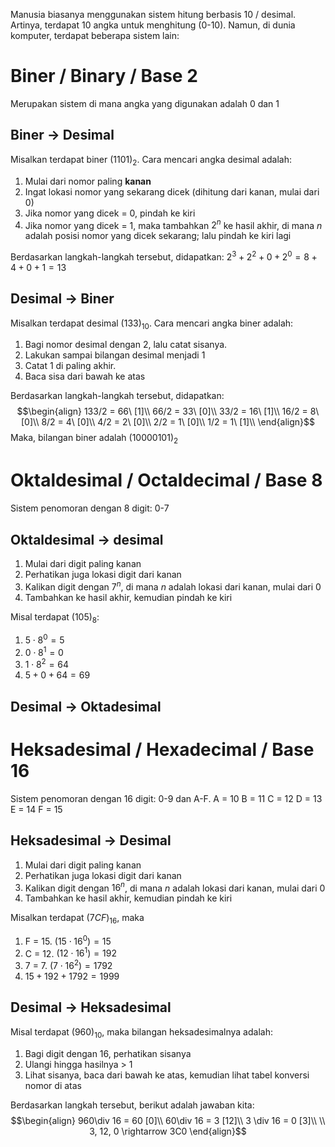 Manusia biasanya menggunakan sistem hitung berbasis 10 / desimal. Artinya, terdapat 10 angka untuk menghitung (0-10). Namun, di dunia komputer, terdapat beberapa sistem lain:

# Biner / Binary / Base 2
Merupakan sistem di mana angka yang digunakan adalah 0 dan 1

## Biner -> Desimal
Misalkan terdapat biner $(1101)_2$. Cara mencari angka desimal adalah:
1. Mulai dari nomor paling **kanan**
2. Ingat lokasi nomor yang sekarang dicek (dihitung dari kanan, mulai dari 0)
3. Jika nomor yang dicek = 0, pindah ke kiri
4. Jika nomor yang dicek = 1, maka tambahkan $2^n$ ke hasil akhir, di mana $n$ adalah posisi nomor yang dicek sekarang; lalu pindah ke kiri lagi

Berdasarkan langkah-langkah tersebut, didapatkan:
$2^3 + 2^2 + 0 + 2^0 = 8 + 4 + 0 + 1 = 13$

## Desimal -> Biner
Misalkan terdapat desimal $(133)_{10}$. Cara mencari angka biner adalah:
1. Bagi nomor desimal dengan 2, lalu catat sisanya.
2. Lakukan sampai bilangan desimal menjadi 1
3. Catat 1 di paling akhir.
4. Baca sisa dari bawah ke atas

Berdasarkan langkah-langkah tersebut, didapatkan:
$$\begin{align}
133/2 = 66\ [1]\\
66/2 = 33\ [0]\\
33/2 = 16\ [1]\\
16/2 = 8\ [0]\\
8/2 = 4\ [0]\\
4/2 = 2\ [0]\\
2/2 = 1\ [0]\\
1/2 = 1\ [1]\\
\end{align}$$
Maka, bilangan biner adalah $(10000101)_2$

# Oktaldesimal / Octaldecimal / Base 8
Sistem penomoran dengan 8 digit: 0-7

## Oktaldesimal -> desimal
1. Mulai dari digit paling kanan
2. Perhatikan juga lokasi digit dari kanan
3. Kalikan digit dengan $7^n$, di mana $n$ adalah lokasi dari kanan, mulai dari 0
4. Tambahkan ke hasil akhir, kemudian pindah ke kiri

Misal terdapat $(105)_8$:
1. $5\cdot 8^0 = 5$
2. $0\cdot 8^1 = 0$
3. $1\cdot 8^2 = 64$
4. $5 + 0 + 64 = 69$

## Desimal -> Oktadesimal

# Heksadesimal / Hexadecimal / Base 16
Sistem penomoran dengan 16 digit: 0-9 dan A-F.
A = 10
B = 11
C = 12
D = 13
E = 14
F = 15

## Heksadesimal -> Desimal
1. Mulai dari digit paling kanan
2. Perhatikan juga lokasi digit dari kanan
3. Kalikan digit dengan $16^n$, di mana $n$ adalah lokasi dari kanan, mulai dari 0
4. Tambahkan ke hasil akhir, kemudian pindah ke kiri

Misalkan terdapat $(7CF)_{16}$, maka
1. F = 15. $(15\cdot 16^0) = 15$
2. C = 12. $(12 \cdot 16^1) = 192$
3. 7 = 7. $(7\cdot 16^2) = 1792$
4. $15+192+1792 = 1999$

## Desimal -> Heksadesimal
Misal terdapat $(960)_{10}$, maka bilangan heksadesimalnya adalah:
1. Bagi digit dengan 16, perhatikan sisanya
2. Ulangi hingga hasilnya > 1
3. Lihat sisanya, baca dari bawah ke atas, kemudian lihat tabel konversi nomor di atas

Berdasarkan langkah tersebut, berikut adalah jawaban kita:
$$\begin{align}
960\div 16 = 60 [0]\\
60\div 16 = 3 [12]\\
3 \div 16 = 0 [3]\\
\\
3, 12, 0 \rightarrow 3C0
\end{align}$$
